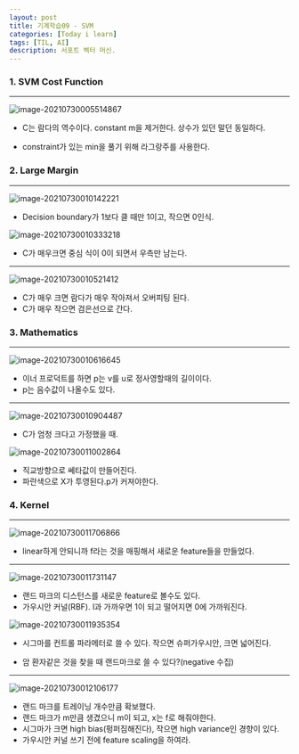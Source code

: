 ```yaml
---
layout: post
title: 기계학습09 - SVM
categories: [Today i learn]
tags: [TIL, AI]
description: 서포트 벡터 머신.
---
```


### 1. SVM Cost Function

---

![image-20210730005514867](https://raw.githubusercontent.com/chunyunseo/ImageRepo/image/img/image-20210730005514867.png)

- C는 람다의 역수이다. constant m을 제거한다. 상수가 있던 말던 동일하다.

- constraint가 있는 min을 풀기 위해 라그랑주를 사용한다.

### 2. Large Margin

---

![image-20210730010142221](https://raw.githubusercontent.com/chunyunseo/ImageRepo/image/img/image-20210730010142221.png)

- Decision boundary가 1보다 클 때만 1이고, 작으면 0인식.

![image-20210730010333218](https://raw.githubusercontent.com/chunyunseo/ImageRepo/image/img/image-20210730010333218.png)

- C가 매우크면 중심 식이 0이 되면서 우측만 남는다.

---

![image-20210730010521412](https://raw.githubusercontent.com/chunyunseo/ImageRepo/image/img/image-20210730010521412.png)

- C가 매우 크면 람다가 매우 작아져서 오버피팅 된다.
- C가 매우 작으면 검은선으로 간다.

### 3. Mathematics

---

![image-20210730010616645](https://raw.githubusercontent.com/chunyunseo/ImageRepo/image/img/image-20210730010616645.png)

- 이너 프로덕트를 하면 p는 v를 u로 정사영할때의 길이이다.
- p는 음수값이 나올수도 있다.

---

![image-20210730010904487](https://raw.githubusercontent.com/chunyunseo/ImageRepo/image/img/image-20210730010904487.png)

- C가 엄청 크다고 가정했을 때.

![image-20210730011002864](https://raw.githubusercontent.com/chunyunseo/ImageRepo/image/img/image-20210730011002864.png)

- 직교방향으로 쎄타값이 만들어진다.
- 파란색으로 X가 투영된다.p가 커져야한다.

### 4. Kernel

---

![image-20210730011706866](https://raw.githubusercontent.com/chunyunseo/ImageRepo/image/img/image-20210730011706866.png)

- linear하게 안되니까 f라는 것을 매핑해서 새로운 feature들을 만들었다.

---

![image-20210730011731147](https://raw.githubusercontent.com/chunyunseo/ImageRepo/image/img/image-20210730011731147.png)

- 랜드 마크의 디스턴스를 새로운 feature로 볼수도 있다.
- 가우시안 커널(RBF). l과 가까우면 1이 되고 떨어지면 0에 가까워진다. 

![image-20210730011935354](https://raw.githubusercontent.com/chunyunseo/ImageRepo/image/img/image-20210730011935354.png)

- 시그마를 컨트롤 파라메터로 쓸 수 있다. 작으면 슈퍼가우시안, 크면 넓어진다.

- 암 환자같은 것을 찾을 때 랜드마크로 쓸 수 있다?(negative 수집)

---

![image-20210730012106177](https://raw.githubusercontent.com/chunyunseo/ImageRepo/image/img/image-20210730012106177.png)

- 랜드 마크를 트레이닝 개수만큼 확보했다.
- 랜드 마크가 m만큼 생겼으니 m이 되고, x는 f로 해줘야한다.
- 시그마가 크면 high bias(펑퍼짐해진다), 작으면 high variance인 경향이 있다.
- 가우시안 커널 쓰기 전에 feature scaling을 하여라.






